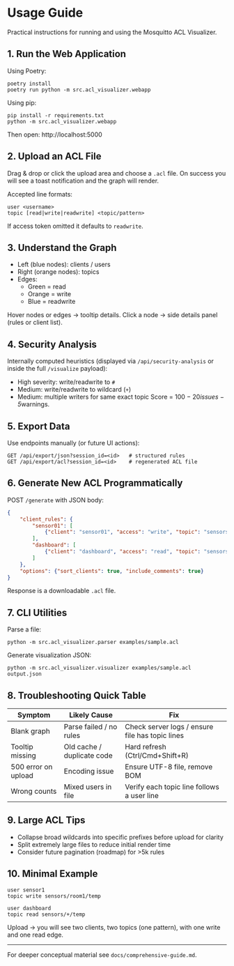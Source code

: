 # Usage Guide

Practical instructions for running and using the Mosquitto ACL Visualizer.

## 1. Run the Web Application

Using Poetry:
```
poetry install
poetry run python -m src.acl_visualizer.webapp
```

Using pip:
```
pip install -r requirements.txt
python -m src.acl_visualizer.webapp
```

Then open: http://localhost:5000

## 2. Upload an ACL File
Drag & drop or click the upload area and choose a `.acl` file. On success you will see a toast notification and the graph will render.

Accepted line formats:
```
user <username>
topic [read|write|readwrite] <topic/pattern>
```
If access token omitted it defaults to `readwrite`.

## 3. Understand the Graph
- Left (blue nodes): clients / users
- Right (orange nodes): topics
- Edges:
	- Green = read
	- Orange = write
	- Blue = readwrite

Hover nodes or edges → tooltip details. Click a node → side details panel (rules or client list).

## 4. Security Analysis
Internally computed heuristics (displayed via `/api/security-analysis` or inside the full `/visualize` payload):
- High severity: write/readwrite to `#`
- Medium: write/readwrite to wildcard (`+`)
- Medium: multiple writers for same exact topic
Score = 100 − 20*issues − 5*warnings.

## 5. Export Data
Use endpoints manually (or future UI actions):
```
GET /api/export/json?session_id=<id>   # structured rules
GET /api/export/acl?session_id=<id>    # regenerated ACL file
```

## 6. Generate New ACL Programmatically
POST `/generate` with JSON body:
```json
{
	"client_rules": {
		"sensor01": [
			{"client": "sensor01", "access": "write", "topic": "sensors/room1/temp"}
		],
		"dashboard": [
			{"client": "dashboard", "access": "read", "topic": "sensors/+/temp"}
		]
	},
	"options": {"sort_clients": true, "include_comments": true}
}
```
Response is a downloadable `.acl` file.

## 7. CLI Utilities
Parse a file:
```
python -m src.acl_visualizer.parser examples/sample.acl
```

Generate visualization JSON:
```
python -m src.acl_visualizer.visualizer examples/sample.acl output.json
```

## 8. Troubleshooting Quick Table
| Symptom | Likely Cause | Fix |
|---------|--------------|-----|
| Blank graph | Parse failed / no rules | Check server logs / ensure file has topic lines |
| Tooltip missing | Old cache / duplicate code | Hard refresh (Ctrl/Cmd+Shift+R) |
| 500 error on upload | Encoding issue | Ensure UTF-8 file, remove BOM |
| Wrong counts | Mixed users in file | Verify each topic line follows a user line |

## 9. Large ACL Tips
- Collapse broad wildcards into specific prefixes before upload for clarity
- Split extremely large files to reduce initial render time
- Consider future pagination (roadmap) for >5k rules

## 10. Minimal Example
```
user sensor1
topic write sensors/room1/temp

user dashboard
topic read sensors/+/temp
```

Upload → you will see two clients, two topics (one pattern), with one write and one read edge.

---
For deeper conceptual material see `docs/comprehensive-guide.md`.
